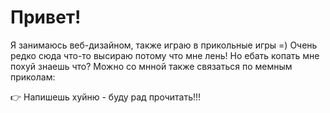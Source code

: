 <div>
  <h1>Привет!</h1>
  <p>
    Я занимаюсь веб-дизайном, также играю в прикольные игры =) Очень редко сюда что-то высираю потому что мне лень! Но ебать копать мне похуй знаешь что? Можно со мнной также связаться по мемным приколам:
  </p>
  <p>
👉 Напишешь хуйню - буду рад прочитать!!!
</p>
</div>
